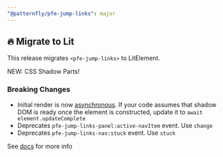 ```yaml
---
"@patternfly/pfe-jump-links": major
---
```


## 🔥 Migrate to Lit

This release migrates `<pfe-jump-links>` to LitElement.

NEW: CSS Shadow Parts!

### Breaking Changes
- Initial render is now [asynchronous](https://lit.dev/docs/components/lifecycle/#reactive-update-cycle).
  If your code assumes that shadow DOM is ready once the element is constructed, update it to `await element.updateComplete`
- Deprecates `pfe-jump-links-panel:active-navItem` event. Use `change`
- Deprecates `pfe-jump-links-nav:stuck` event. Use `stuck`


See [docs](https://patternflyelements.org/components/jump-links/) for more info
